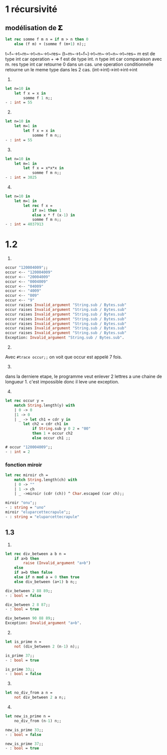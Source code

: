 # 1 récursivité
## modélisation de 𝚺

```ocaml
let rec somme f m n = if m > n then 0
    else (f m) + (somme f (m+1) n);;
```

t~f~->t~m~->t~n~->t~res~
(t~m~->t~f~)->t~m~->t~n~->t~res~
m est de type int car operation + => f est de type int.
n type int car comparaison avec m.
res type int car retourne 0 dans un cas. une operation conditionnelle retourne un le meme type dans les 2 cas.
(int->int)->int->int->int

1. 
    
```ocaml
let n=10 in 
    let f x = x in 
        somme f 1 n;;
- : int = 55
```

2. 
    
```ocaml
let n=10 in 
    let m=1 in
        let f x = x in 
            somme f m n;;
- : int = 55
```
3. 

```ocaml
let n=10 in 
    let m=1 in
        let f x = x*x*x in 
            somme f m n;;
- : int = 3025
```

4. 

```ocaml
let n=10 in 
    let m=1 in
        let rec f x = 
            if x=1 then 1
            else x * f (x-1) in 
            somme f m n;;
- : int = 4037913
```

# 1.2

1. 

```ocaml
occur "120004009";;
occur <-- "120004009"
occur <-- "20004009"
occur <-- "0004009"
occur <-- "04009"
occur <-- "4009"
occur <-- "009"
occur <-- "9"
occur raises Invalid_argument "String.sub / Bytes.sub"
occur raises Invalid_argument "String.sub / Bytes.sub"
occur raises Invalid_argument "String.sub / Bytes.sub"
occur raises Invalid_argument "String.sub / Bytes.sub"
occur raises Invalid_argument "String.sub / Bytes.sub"
occur raises Invalid_argument "String.sub / Bytes.sub"
occur raises Invalid_argument "String.sub / Bytes.sub"
Exception: Invalid_argument "String.sub / Bytes.sub".
```

2. 

Avec `#trace occur;;` on voit que occur est appelé 7 fois.

3.
dans la derniere etape, le programme veut enlever 2 lettres a une chaine de longueur 1. c'est impossible donc il leve une exception.

4. 

```ocaml
let rec occur y =
    match String.length(y) with
    | 0 -> 0
    |1 -> 0
    | _ -> let ch1 = cdr y in
        let ch2 = cdr ch1 in
            if String.sub y 0 2 = "00"
            then 1 + occur ch2
            else occur ch1 ;;

# occur "120004009";;
- : int = 2
```

### fonction miroir
 
```ocaml
let rec miroir ch = 
    match String.length(ch) with
    | 0 -> ""
    | 1 -> ch
    | _ ->miroir (cdr (ch)) ^ Char.escaped (car ch);;
```

```ocaml
miroir "onu";;
- : string = "uno"
miroir "eluparcettecrapule";;
- : string = "eluparcettecrapule"
```

## 1.3

1. 

```ocaml
let rec div_between a b n =
    if a>b then 
        raise (Invalid_argument "a>b")
    else
    if a=b then false
    else if n mod a = 0 then true
    else div_between (a+1) b n;;

div_between 2 88 89;;
- : bool = false

div_between 2 8 87;;
- : bool = true

div_between 90 88 89;;
Exception: Invalid_argument "a>b".
```
 
2. 

```ocaml
let is_prime n =
    not (div_between 2 (n-1) n);;

is_prime 37;;
- : bool = true

is_prime 33;;
- : bool = false
```

3. 

```ocaml
let no_div_from a n =
    not div_between 2 a n;;
```

4. 

```ocaml
let new_is_prime n =
    no_div_from (n-1) n;;

new_is_prime 33;;
- : bool = false

new_is_prime 37;;
- : bool = true
```